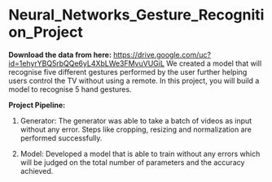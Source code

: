 # Neural_Networks_Gesture_Recognition_Project
**Download the data from here:** https://drive.google.com/uc?id=1ehyrYBQ5rbQQe6yL4XbLWe3FMvuVUGiL
We created a model that will recognise five different gestures performed by the user further helping users control the TV without using a remote.
In this project, you will build a model to recognise 5 hand gestures.

**Project Pipeline:**

  1. Generator: The generator was able to take a batch of videos as input without any error. Steps like cropping, resizing and normalization are performed successfully.
  
  2. Model: Developed a model that is able to train without any errors which will be judged on the total number of parameters and the accuracy achieved. 

